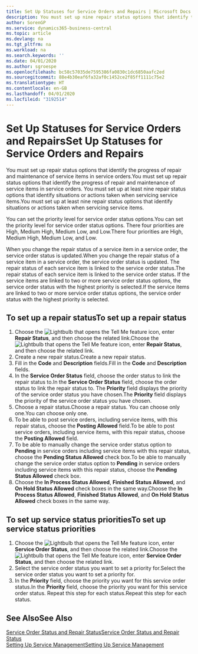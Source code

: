 ```yaml
---
title: Set Up Statuses for Service Orders and Repairs | Microsoft Docs
description: You must set up nine repair status options that identify the progress of repair and maintenance of service items in service orders.
author: SorenGP
ms.service: dynamics365-business-central
ms.topic: article
ms.devlang: na
ms.tgt_pltfrm: na
ms.workload: na
ms.search.keywords: ''
ms.date: 04/01/2020
ms.author: sgroespe
ms.openlocfilehash: bc58c57035de7595386fa0830c1dc6850aafc2ed
ms.sourcegitcommit: 88e4b30eaf6fa32af0c1452ce2f85ff1111c75e2
ms.translationtype: HT
ms.contentlocale: en-GB
ms.lasthandoff: 04/01/2020
ms.locfileid: "3192514"
---
```

# <a name="set-up-statuses-for-service-orders-and-repairs"></a><span data-ttu-id="81fed-103">Set Up Statuses for Service Orders and Repairs</span><span class="sxs-lookup"><span data-stu-id="81fed-103">Set Up Statuses for Service Orders and Repairs</span></span>
<span data-ttu-id="81fed-104">You must set up repair status options that identify the progress of repair and maintenance of service items in service orders.</span><span class="sxs-lookup"><span data-stu-id="81fed-104">You must set up repair status options that identify the progress of repair and maintenance of service items in service orders.</span></span> <span data-ttu-id="81fed-105">You must set up at least nine repair status options that identify situations or actions taken when servicing service items.</span><span class="sxs-lookup"><span data-stu-id="81fed-105">You must set up at least nine repair status options that identify situations or actions taken when servicing service items.</span></span>  

<span data-ttu-id="81fed-106">You can set the priority level for service order status options.</span><span class="sxs-lookup"><span data-stu-id="81fed-106">You can set the priority level for service order status options.</span></span> <span data-ttu-id="81fed-107">There four priorities are High, Medium High, Medium Low, and Low.</span><span class="sxs-lookup"><span data-stu-id="81fed-107">There four priorities are High, Medium High, Medium Low, and Low.</span></span>  

<span data-ttu-id="81fed-108">When you change the repair status of a service item in a service order, the service order status is updated.</span><span class="sxs-lookup"><span data-stu-id="81fed-108">When you change the repair status of a service item in a service order, the service order status is updated.</span></span> <span data-ttu-id="81fed-109">The repair status of each service item is linked to the service order status.</span><span class="sxs-lookup"><span data-stu-id="81fed-109">The repair status of each service item is linked to the service order status.</span></span> <span data-ttu-id="81fed-110">If the service items are linked to two or more service order status options, the service order status with the highest priority is selected.</span><span class="sxs-lookup"><span data-stu-id="81fed-110">If the service items are linked to two or more service order status options, the service order status with the highest priority is selected.</span></span>  

## <a name="to-set-up-a-repair-status"></a><span data-ttu-id="81fed-111">To set up a repair status</span><span class="sxs-lookup"><span data-stu-id="81fed-111">To set up a repair status</span></span>  
1. <span data-ttu-id="81fed-112">Choose the ![Lightbulb that opens the Tell Me feature](media/ui-search/search_small.png "Tell me what you want to do") icon, enter **Repair Status**, and then choose the related link.</span><span class="sxs-lookup"><span data-stu-id="81fed-112">Choose the ![Lightbulb that opens the Tell Me feature](media/ui-search/search_small.png "Tell me what you want to do") icon, enter **Repair Status**, and then choose the related link.</span></span>
2. <span data-ttu-id="81fed-113">Create a new repair status.</span><span class="sxs-lookup"><span data-stu-id="81fed-113">Create a new repair status.</span></span>  
3. <span data-ttu-id="81fed-114">Fill in the **Code** and **Description** fields.</span><span class="sxs-lookup"><span data-stu-id="81fed-114">Fill in the **Code** and **Description** fields.</span></span>  
4. <span data-ttu-id="81fed-115">In the **Service Order Status** field, choose the order status to link the repair status to.</span><span class="sxs-lookup"><span data-stu-id="81fed-115">In the **Service Order Status** field, choose the order status to link the repair status to.</span></span> <span data-ttu-id="81fed-116">The **Priority** field displays the priority of the service order status you have chosen.</span><span class="sxs-lookup"><span data-stu-id="81fed-116">The **Priority** field displays the priority of the service order status you have chosen.</span></span>  
5. <span data-ttu-id="81fed-117">Choose a repair status.</span><span class="sxs-lookup"><span data-stu-id="81fed-117">Choose a repair status.</span></span> <span data-ttu-id="81fed-118">You can choose only one.</span><span class="sxs-lookup"><span data-stu-id="81fed-118">You can choose only one.</span></span>  
6. <span data-ttu-id="81fed-119">To be able to post service orders, including service items, with this repair status, choose the **Posting Allowed** field.</span><span class="sxs-lookup"><span data-stu-id="81fed-119">To be able to post service orders, including service items, with this repair status, choose the **Posting Allowed** field.</span></span>  
7. <span data-ttu-id="81fed-120">To be able to manually change the service order status option to **Pending** in service orders including service items with this repair status, choose the **Pending Status Allowed** check box.</span><span class="sxs-lookup"><span data-stu-id="81fed-120">To be able to manually change the service order status option to **Pending** in service orders including service items with this repair status, choose the **Pending Status Allowed** check box.</span></span>  
8. <span data-ttu-id="81fed-121">Choose the **In Process Status Allowed**, **Finished Status Allowed**, and **On Hold Status Allowed** check boxes in the same way.</span><span class="sxs-lookup"><span data-stu-id="81fed-121">Choose the **In Process Status Allowed**, **Finished Status Allowed**, and **On Hold Status Allowed** check boxes in the same way.</span></span>
  
## <a name="to-set-up-service-status-priorities"></a><span data-ttu-id="81fed-122">To set up service status priorities</span><span class="sxs-lookup"><span data-stu-id="81fed-122">To set up service status priorities</span></span>  
1. <span data-ttu-id="81fed-123">Choose the ![Lightbulb that opens the Tell Me feature](media/ui-search/search_small.png "Tell me what you want to do") icon, enter **Service Order Status**, and then choose the related link.</span><span class="sxs-lookup"><span data-stu-id="81fed-123">Choose the ![Lightbulb that opens the Tell Me feature](media/ui-search/search_small.png "Tell me what you want to do") icon, enter **Service Order Status**, and then choose the related link.</span></span>  
2. <span data-ttu-id="81fed-124">Select the service order status you want to set a priority for.</span><span class="sxs-lookup"><span data-stu-id="81fed-124">Select the service order status you want to set a priority for.</span></span>  
3. <span data-ttu-id="81fed-125">In the **Priority** field, choose the priority you want for this service order status.</span><span class="sxs-lookup"><span data-stu-id="81fed-125">In the **Priority** field, choose the priority you want for this service order status.</span></span> <span data-ttu-id="81fed-126">Repeat this step for each status.</span><span class="sxs-lookup"><span data-stu-id="81fed-126">Repeat this step for each status.</span></span>  

## <a name="see-also"></a><span data-ttu-id="81fed-127">See Also</span><span class="sxs-lookup"><span data-stu-id="81fed-127">See Also</span></span>  
[<span data-ttu-id="81fed-128">Service Order Status and Repair Status</span><span class="sxs-lookup"><span data-stu-id="81fed-128">Service Order Status and Repair Status</span></span>](service-service-order-status-and-repair-status.md)  
[<span data-ttu-id="81fed-129">Setting Up Service Management</span><span class="sxs-lookup"><span data-stu-id="81fed-129">Setting Up Service Management</span></span>](service-setup-service.md)  
